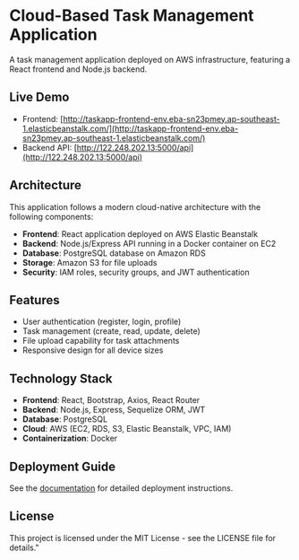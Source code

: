 # Cloud-Based Task Management Application

A task management application deployed on AWS infrastructure, featuring a React frontend and Node.js backend.

## Live Demo

- Frontend: [http://taskapp-frontend-env.eba-sn23pmey.ap-southeast-1.elasticbeanstalk.com/](http://taskapp-frontend-env.eba-sn23pmey.ap-southeast-1.elasticbeanstalk.com/)
- Backend API: [http://122.248.202.13:5000/api](http://122.248.202.13:5000/api)

## Architecture

This application follows a modern cloud-native architecture with the following components:

- **Frontend**: React application deployed on AWS Elastic Beanstalk
- **Backend**: Node.js/Express API running in a Docker container on EC2
- **Database**: PostgreSQL database on Amazon RDS
- **Storage**: Amazon S3 for file uploads
- **Security**: IAM roles, security groups, and JWT authentication

## Features

- User authentication (register, login, profile)
- Task management (create, read, update, delete)
- File upload capability for task attachments
- Responsive design for all device sizes

## Technology Stack

- **Frontend**: React, Bootstrap, Axios, React Router
- **Backend**: Node.js, Express, Sequelize ORM, JWT
- **Database**: PostgreSQL
- **Cloud**: AWS (EC2, RDS, S3, Elastic Beanstalk, VPC, IAM)
- **Containerization**: Docker

## Deployment Guide

See the [documentation](./documentation.pdf) for detailed deployment instructions.

## License

This project is licensed under the MIT License - see the LICENSE file for details." 
